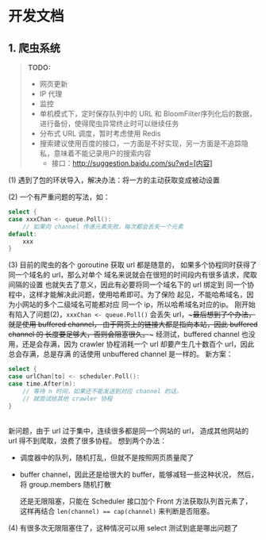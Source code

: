 # 开发文档

## 1. 爬虫系统
> **TODO:**
>   - 网页更新
>   - IP 代理
>   - 监控
>   - 单机模式下，定时保存队列中的 URL 和 BloomFilter序列化后的数据，进行备份，使得爬虫异常终止时可以继续任务
>   - 分布式 URL 调度，暂时考虑使用 Redis
>   - 搜索建议使用百度的接口，一方面是不好实现，另一方面是不追踪隐私，意味着不能记录用户的搜索内容
>       - 接口：http://suggestion.baidu.com/su?wd=[内容]

(1) 遇到了包的环状导入，解决办法：将一方的主动获取变成被动设置

(2) 一个有严重问题的写法，如：
```go
select {
case xxxChan <- queue.Poll(): 
    // 如果向 channel 传递元素失败，每次都会丢失一个元素
default:
    xxx
}
```

(3) 目前的爬虫的各个 goroutine 获取 url 都是随意的，
如果多个协程同时获得了同一个域名的 url，那么对单个
域名来说就会在很短的时间段内有很多请求，爬取间隔的设置
也就失去了意义，因此有必要将同一个域名下的 url 绑定到
同一个协程中，这样才能解决此问题，使用哈希即可。为了保险
起见，不能哈希域名，因为小网站的多个二级域名可能都对应
同一个 ip，所以哈希域名对应的ip。
    刚开始有陷入了问题(2)，`xxxChan <- queue.Poll()` 
会丢失 url，~~~最后想到了个办法，就是使用 buffered channel，
由于网页上的链接大都是指向本站，因此 buffered channel 的
长度要足够大，否则会阻塞很久。~~~
    经测试，buffered channel 也没用，还是会存满，因为 crawler
协程消耗一个 url 却要产生几十数百个 url，因此总会存满，总是存满
的话使用 unbuffered channel 是一样的。
新方案：
```go
select {
case urlChan[to] <- scheduler.Poll():
case time.After(n):
    // 等待 n 时间，如果还不能发送到对应 channel 的话，
    // 就尝试给其他 crawler 协程
}
```
<br>
    新问题，由于 url 过于集中，连续很多都是同一个网站的 url，
造成其他网站的 url 得不到爬取，浪费了很多协程。
想到两个办法：

- 调度器中的队列，随机打乱，但就不是按照网页质量爬了
- buffer channel，因此还是给很大的 buffer，能够减轻一些这种状况，
  然后，将 group.members 随机打散
  
    还是无限阻塞，只能在 Scheduler 接口加个 Front 方法获取队列首元素了，
这样再结合 `len(channel) == cap(channel)` 来判断是否阻塞。
  
(4) 有很多次无限阻塞住了，这种情况可以用 select 测试到底是哪出问题了